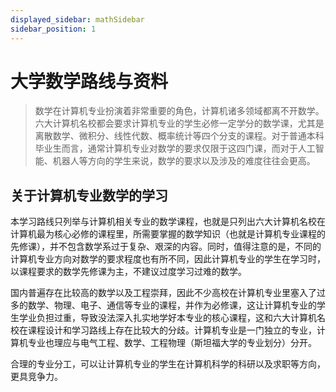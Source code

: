 ```yaml
---
displayed_sidebar: mathSidebar
sidebar_position: 1
---
```


# 大学数学路线与资料

>数学在计算机专业扮演着非常重要的角色，计算机诸多领域都离不开数学。六大计算机名校都会要求计算机专业的学生必修一定学分的数学课，尤其是离散数学、微积分、线性代数、概率统计等四个分支的课程。对于普通本科毕业生而言，通常计算机专业对数学的要求仅限于这四门课，而对于人工智能、机器人等方向的学生来说，数学的要求以及涉及的难度往往会更高。


## 关于计算机专业数学的学习 
本学习路线只列举与计算机相关专业的数学课程，也就是只列出六大计算机名校在计算机最为核心必修的课程里，所需要掌握的数学知识（也就是计算机专业课程的先修课），<H color="red">并不包含数学系过于复杂、艰深的内容</H>。同时，值得注意的是，不同的计算机专业方向对数学的要求程度也有所不同，因此计算机专业的学生在学习时，以课程要求的数学先修课为主，不建议过度学习过难的数学。

国内普遍存在比较高的数学以及工程崇拜，因此不少高校在计算机专业里塞入了过多的数学、物理、电子、通信等专业的课程，并作为必修课，这让计算机专业的学生学业负担过重，导致没法深入扎实地学好本专业的核心课程，这和六大计算机名校在课程设计和学习路线上存在比较大的分歧。计算机专业是一门独立的专业，计算机专业也理应与电气工程、数学、工程物理（斯坦福大学的专业划分）分开。

合理的专业分工，可以让计算机专业的学生在计算机科学的科研以及求职等方向，更具竞争力。

